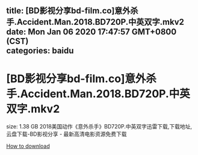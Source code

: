 
title: [BD影视分享bd-film.co]意外杀手.Accident.Man.2018.BD720P.中英双字.mkv2
date: Mon Jan 06 2020 17:47:57 GMT+0800 (CST)    
categories: baidu
---

# [BD影视分享bd-film.co]意外杀手.Accident.Man.2018.BD720P.中英双字.mkv2
size: 1.38 GB
 2018美国动作《意外杀手》BD720P.中英双字迅雷下载,下载地址,云盘下载-BD影视分享 - 最新高清电影资源免费下载
 

[How to download](https://bpcam.bemobtrk.com/go/2ceec3aa-1ca2-46d6-b9ff-aaa5c184517c?jno=2416)